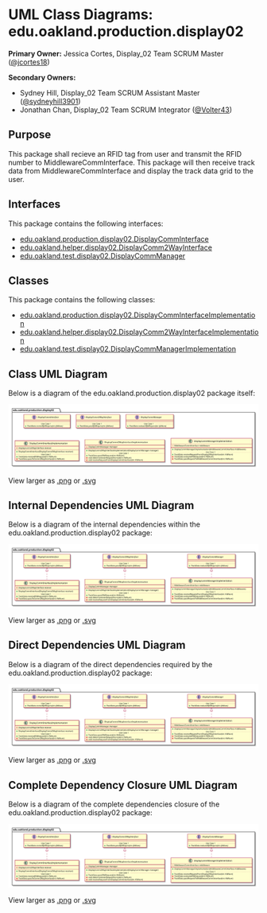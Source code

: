 # UML Class Diagrams: edu.oakland.production.display02

**Primary Owner:** Jessica Cortes, Display_02 Team SCRUM Master ([@jcortes18](https://github.com/jcortes18/))

**Secondary Owners:**

- Sydney Hill, Display_02 Team SCRUM Assistant Master ([@sydneyhill3901](https://github.com/sydneyhill3901/))
- Jonathan Chan, Display_02 Team SCRUM Integrator ([@Volter43](https://github.com/Volter43/))

## Purpose

This package shall recieve an RFID tag from user and transmit the RFID number to MiddlewareCommInterface. This package will then receive track data from MiddlewareCommInterface and display the track data grid to the user.
## Interfaces

This package contains the following interfaces:

- [edu.oakland.production.display02.DisplayCommInterface](DisplayCommInterface)
- [edu.oakland.helper.display02.DisplayComm2WayInterface](DisplayComm2WayInterface)
- [edu.oakland.test.display02.DisplayCommManager](DisplayCommManager)

## Classes

This package contains the following classes:

- [edu.oakland.production.display02.DisplayCommInterfaceImplementation](DisplayCommInterfaceImplementation)
- [edu.oakland.helper.display02.DisplayComm2WayInterfaceImplementation](DisplayComm2WayInterfaceImplementation)
- [edu.oakland.test.display02.DisplayCommManagerImplementation](DisplayCommManagerImplementation)

## Class UML Diagram

Below is a diagram of the edu.oakland.production.display02 package itself:

![edu.oakland.production.display02](./Display02ProductionPackage.svg)

View larger as [.png](./Display02ProductionPackage.png) or [.svg](./Display02ProductionPackage.svg)

## Internal Dependencies UML Diagram

Below is a diagram of the internal dependencies within the edu.oakland.production.display02 package:

![edu.oakland.production.display02 Internal Dependencies](./Display02ProductionPackage_InternalDependencies.svg)

View larger as [.png](./Display02ProductionPackage_InternalDependencies.png) or [.svg](./Display02ProductionPackage_InternalDependencies.svg)

## Direct Dependencies UML Diagram

Below is a diagram of the direct dependencies required by the edu.oakland.production.display02 package:

![edu.oakland.production.display02 Direct Dependencies](./Display02ProductionPackage_DirectDependencies.svg)

View larger as [.png](./Display02ProductionPackage_DirectDependencies.png) or [.svg](./Display02ProductionPackage_DirectDependencies.svg)

## Complete Dependency Closure UML Diagram

Below is a diagram of the complete dependencies closure of the edu.oakland.production.display02 package:

![edu.oakland.production.display02 Dependency Closure](./Display02ProductionPackage_Closure.svg)

View larger as [.png](./Display02ProductionPackage_Closure.png) or [.svg](./Display02ProductionPackage_Closure.svg)
